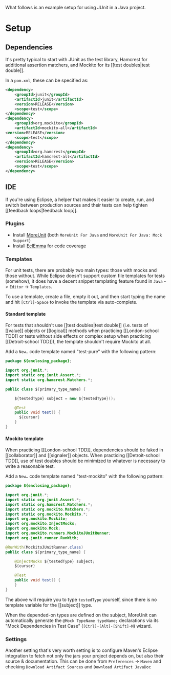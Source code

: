 What follows is an example setup for using JUnit in a Java project.

# Setup 

## Dependencies 

It's pretty typical to start with JUnit as the test library, Hamcrest for additional assertion matchers, and Mockito for its [[test doubles|test double]].

In a `pom.xml`, these can be specified as:

``` xml
<dependency>
	<groupId>junit</groupId>
	<artifactId>junit</artifactId>
	<version>RELEASE</version>
	<scope>test</scope>
</dependency>
<dependency>
	<groupId>org.mockito</groupId>
	<artifactId>mockito-all</artifactId>
<version>RELEASE</version>
	<scope>test</scope>
</dependency>
<dependency>
	<groupId>org.hamcrest</groupId>
	<artifactId>hamcrest-all</artifactId>
	<version>RELEASE</version>
	<scope>test</scope>
</dependency>
```

## IDE

If you're using Eclipse, a helper that makes it easier to create, run, and switch between production sources and their tests can help tighten [[feedback loops|feedback loop]].

### Plugins

* Install [MoreUnit](http://moreunit.sourceforge.net/#download) (both `MoreUnit For Java` and `MoreUnit For Java: Mock Support`)
* Install [EclEmma](http://www.eclemma.org) for code coverage

### Templates

For unit tests, there are probably two main types: those with mocks and those without. While Eclipse doesn't support custom file templates for tests (somehow), it does have a decent snippet templating feature found in `Java` -> `Editor` -> `Templates`.

To use a template, create a file, empty it out, and then start typing the name and hit `[Ctrl]-Space` to invoke the template via auto-complete.

#### Standard template

For tests that shouldn't use [[test doubles|test double]] (i.e. tests of [[value]] objects or [[logical]] methods when practicing [[London-school TDD]] or tests without side effects or complex setup when practicing [[Detroit-school TDD]]), the template shouldn't require Mockito at all.

Add a `New…` code template named "test-pure" with the following pattern:

``` java
package ${enclosing_package};

import org.junit.*;
import static org.junit.Assert.*;
import static org.hamcrest.Matchers.*;

public class ${primary_type_name} {

    ${testedType} subject = new ${testedType}();

    @Test
    public void test() {
      ${cursor}
    }
}
```

#### Mockito template

When practicing [[London-school TDD]], dependencies should be faked in [[collaborator]] and [[signaler]] objects. When practicing [[Detroit-school TDD]], use of test doubles should be minimized to whatever is necessary to write a reasonable test.

Add a `New…` code template named "test-mockito" with the following pattern:

``` java
package ${enclosing_package};

import org.junit.*;
import static org.junit.Assert.*;
import static org.hamcrest.Matchers.*;
import static org.mockito.Matchers.*;
import static org.mockito.Mockito.*;
import org.mockito.Mockito;
import org.mockito.InjectMocks;
import org.mockito.Mock;
import org.mockito.runners.MockitoJUnitRunner;
import org.junit.runner.RunWith;

@RunWith(MockitoJUnitRunner.class)
public class ${primary_type_name} {

    @InjectMocks ${testedType} subject;
    ${cursor}

    @Test
    public void test() {
    }
}
```

The above will require you to type `testedType` yourself, since there is no template variable for the [[subject]] type.

When the depended-on types are defined on the subject, MoreUnit can automatically generate the `@Mock TypeName typeName;` declarations via its "Mock Dependencies in Test Case" (`[Ctrl]-[Alt]-[Shift]-M`) wizard.

### Settings

Another setting that's very worth setting is to configure Maven's Eclipse integration to fetch not only the jars your project depends on, but also their source & documentation. This can be done from `Preferences` -> `Maven` and checking `Download Artifact Sources` and `Download Artifact JavaDoc`